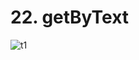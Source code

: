 # 22. getByText

![t1](https://github.com/kiranbansode/learn-react-testing/assets/50626798/0c86a0b9-4e32-488c-938d-2e86ae7b546b)
